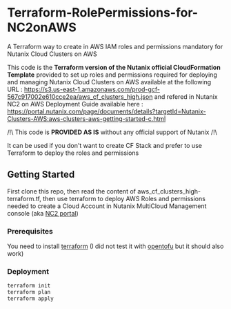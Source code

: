 # Terraform-RolePermissions-for-NC2onAWS
A Terraform way to create  in AWS IAM roles and permissions mandatory for Nutanix Cloud Clusters on AWS


This code is the **Terraform version of the Nutanix official CloudFormation Template** provided to set up roles and permissions required for deploying and managing Nutanix Cloud Clusters on AWS available at the following URL :
https://s3.us-east-1.amazonaws.com/prod-gcf-567c917002e610cce2ea/aws_cf_clusters_high.json and refered in Nutanix NC2 on AWS Deployment Guide available here : https://portal.nutanix.com/page/documents/details?targetId=Nutanix-Clusters-AWS:aws-clusters-aws-getting-started-c.html 

/!\ This code is **PROVIDED AS IS** without any official support of Nutanix /!\\

It can be used if you don't want to create CF Stack and prefer to use Terraform to deploy the roles and permissions



<!-- GETTING STARTED -->
## Getting Started

First clone this repo, then read the content of aws_cf_clusters_high-terraform.tf, then use terraform to deploy AWS Roles and permissions needed to create a Cloud Account in Nutanix MultiCloud Management console (aka [NC2 portal](https://cloud.nutanix.com))

### Prerequisites

You need to install [terraform](https://developer.hashicorp.com/terraform/tutorials/aws-get-started/install-cli ) (I did not test it with [opentofu](https://opentofu.org/docs/intro/install/) but it should also work)

### Deployment

  ```bash
  terraform init
  terraform plan 
  terraform apply
  ```
